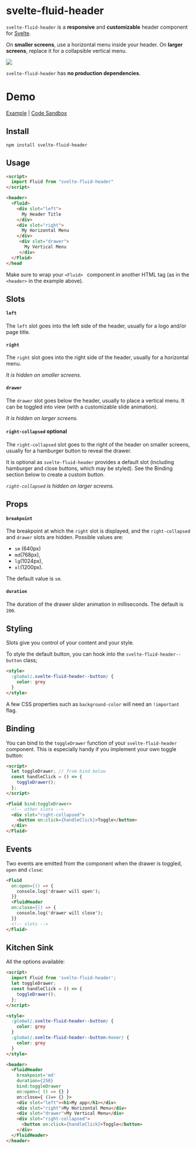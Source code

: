 # svelte-fluid-header

`svelte-fluid-header` is a **responsive** and **customizable** header component for [Svelte](https://svelte.dev/).

On **smaller screens**, use a horizontal menu inside your header. On **larger screens**, replace it for a collapsible vertical menu.

![](http://g.recordit.co/StDfeVYJRp.gif)

`svelte-fluid-header` has **no production dependencies**.

# Demo

[Example](https://xuyfx.csb.app/) |  [Code Sandbox](https://codesandbox.io/s/svelte-fluid-header-demo-xuyfx?view=preview)

## Install

`npm install svelte-fluid-header`

## Usage

```html
<script>
  import Fluid from "svelte-fluid-header"
</script>

<header>
  <Fluid>
    <div slot="left">
      My Header Title
    </div>
    <div slot="right">
      My Horizontal Menu
    </div>
     <div slot="drawer">
       My Vertical Menu
     </div>
  </Fluid>
</head

```

Make sure to wrap your `<Fluid> ` component in another HTML tag (as in the `<header>` in the example above).

## Slots

#### `left`

The `left` slot goes into the left side of the header, usually for a logo and/or page title.

#### `right`

The `right` slot goes into the right side of the header, usually for a horizontal menu.

*It is hidden on smaller screens.*

#### `drawer`

The `drawer` slot goes below the header, usually to place a vertical menu. It can be toggled into view (with a customizable slide animation).

*It is hidden on larger screens.*

#### `right-collapsed` optional

The `right-collapsed` slot goes to the right of the header on smaller screens, usually for a hamburger button to reveal the drawer.

It is optional as `svelte-fluid-header` provides a default slot (including hamburger and close buttons, which may be styled). See the Binding section below to create a custom button.

*`right-collapsed` is hidden on larger screens.*

## Props

#### `breakpoint`

The breakpoint at which the `right` slot is displayed, and the `right-collapsed` and `drawer` slots are hidden.
Possible values are:
 - `sm` (640px)
 - `md`(768px),
 - `lg`(1024px),
 - `xl`(1200px).
 
 The default value is `sm`.

#### `duration`

The duration of the drawer slider animation in milliseconds.
The default is `200`.

## Styling

Slots give you control of your content and your style.

To style the default button, you can hook into the `svelte-fluid-header--button` class;

```html
<style>
  :global(.svelte-fluid-header--button) {
    color: grey
  }
</style>
```
A few CSS properties such as `background-color` will need an `!important` flag.

## Binding

You can bind to the `toggleDrawer` function of your `svelte-fluid-header` component. This is especially handy if you implement your own toggle button:

```html
<script>
  let toggleDrawer; // from bind below
  const handleClick = () => {
    toggleDrawer();
  };
</script>

<Fluid bind:toggleDrawer>
  <!-- other slots -->
  <div slot="right-collapsed">
    <button on:click={handleClick}>Toggle</button>
  </div>
</Fluid>

```

## Events

Two events are emitted from the component when the drawer is toggled, `open` and `close`:

```html
<Fluid
  on:open={() => {
    console.log('drawer will open');
  }}
  <FluidHeader
  on:close={() => {
    console.log('drawer will close');
  }}
  <!-- slots -->
</Fluid>

```

## Kitchen Sink

All the options available:

```html
<script>
  import Fluid from 'svelte-fluid-header';
  let toggleDrawer;
  const handleClick = () => {
    toggleDrawer();
  };
</script>

<style>
  :global(.svelte-fluid-header--button) {
    color: grey
  }
  :global(.svelte-fluid-header--button:hover) {
    color: grey
  }
</style>

<header>
  <FluidHeader
    breakpoint='md'
    duration={250}
    bind:toggleDrawer
    on:open={ () => {} }
    on:close={ ()=> {} }>
    <div slot="left"><h1>My app</h1></div>
    <div slot="right">My Horizontal Menu</div>
    <div slot="drawer">My Vertical Menu</div>
    <div slot="right-collapsed">
      <button on:click={handleClick}>Toggle</button>
    </div>
  </FluidHeader>
</header>
```
